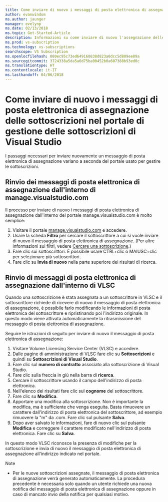 ```yaml
---
title: Come inviare di nuovo i messaggi di posta elettronica di assegnazione delle sottoscrizioni da manage.visualstudio.com o VLSC | Microsoft Docs
author: evanwindom
ms.author: jaunger
manager: evelynp
ms.date: 02/13/2018
ms.topic: Get-Started-Article
description: Informazioni su come inviare di nuovo l'assegnazione delle sottoscrizioni ai sottoscrittori da manage.visualstudio.com o VLSC
ms.prod: vs-subscription
ms.technology: vs-subscriptions
searchscope: VS Subscription
ms.openlocfilehash: 080ec95c73ed649168838d823a0dcc5d809ee89a
ms.sourcegitcommit: 3724338a5da5a6d75ba00452b0a607388b93ed0c
ms.translationtype: HT
ms.contentlocale: it-IT
ms.lasthandoff: 04/06/2018
---
```

# <a name="how-to-resend-subscription-assignment-emails-in-the-visual-studio-subscription-management-portal"></a>Come inviare di nuovo i messaggi di posta elettronica di assegnazione delle sottoscrizioni nel portale di gestione delle sottoscrizioni di Visual Studio

I passaggi necessari per inviare nuovamente un messaggio di posta elettronica di assegnazione variano a seconda del portale usato per gestire le sottoscrizioni. 

## <a name="resending-assignment-emails-from-within-managevisualstudiocom"></a>Rinvio dei messaggi di posta elettronica di assegnazione dall'interno di manage.visualstudio.com

Il processo per inviare di nuovo i messaggi di posta elettronica di assegnazione dall'interno del portale manage.visualstudio.com è molto semplice:

1. Visitare il portale [manage.visualstudio.com](https://manage.visualstudio.com) e accedere. 
2. Usare la scheda **Filtro** per cercare il sottoscrittore a cui si vuole inviare di nuovo il messaggio di posta elettronica di assegnazione. (Per altre informazioni sui filtri, vedere [Cercare una sottoscrizione](/visualstudio/subscriptions/search-license).)
3. Fare clic sui sottoscrittori.  È possibile usare CTRL+clic o MAIUSC+clic per selezionare più sottoscrittori.
4. Fare clic su **Invia di nuovo** nella parte superiore dei risultati di ricerca.  

## <a name="resending-assignment-emails-from-within-vlsc"></a>Rinvio di messaggi di posta elettronica di assegnazione dall'interno di VLSC
Quando una sottoscrizione è stata assegnata a un sottoscrittore in VLSC e il sottoscrittore richiede di ricevere di nuovo il messaggio di posta elettronica di assegnazione, è possibile farlo modificando le informazioni di posta elettronica del sottoscrittore e ripristinando poi l'indirizzo originale. In questo modo viene attivata automaticamente la ritrasmissione del messaggio di posta elettronica di assegnazione.

Seguire le istruzioni di seguito per inviare di nuovo il messaggio di posta elettronica di assegnazione:


1. Visitare Volume Licensing Service Center (VLSC) e accedere.
2. Dalle pagine di amministrazione di VLSC fare clic su **Sottoscrizioni** e quindi su **Sottoscrizioni di Visual Studio**.
3. Fare clic sul **numero di contratto** associato alla sottoscrizione di Visual Studio.
4. Fare clic sulla freccia in giù nella barra di **ricerca**.  
5. Cercare il sottoscrittore usando il campo dell'indirizzo di posta elettronica.
6. Nell'elenco dei risultati fare clic sul **cognome** del sottoscrittore.
7. Fare clic su **Modifica**.
8. Apportare una modifica alla sottoscrizione. Non è importante la modifica, ma è sufficiente che venga eseguita.  Basta rimuovere un carattere dall'indirizzo di posta elettronica del sottoscrittore, ad esempio rimuovere la "m" da .com. Fare clic sul pulsante **Salva**.
9. Dopo aver salvato le informazioni, fare di nuovo clic sul pulsante **Modifica** e correggere il carattere modificato nell'indirizzo di posta elettronica. Fare clic su **Salva**.
   
In questo modo VLSC riconosce la presenza di modifiche per la sottoscrizione e invia di nuovo il messaggio di posta elettronica di assegnazione all'indirizzo indicato nel portale. 

> [!NOTE]
> - Per le nuove sottoscrizioni assegnate, il messaggio di posta elettronica di assegnazione verrà generato automaticamente. La procedura precedente è necessaria solo quando un utente richiede una nuova notifica del messaggio di posta elettronica di assegnazione oppure in caso di mancato invio della notifica per qualsiasi motivo.
